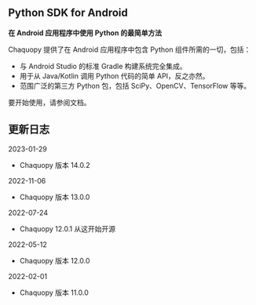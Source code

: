 ## Python SDK for Android
**在 Android 应用程序中使用 Python 的最简单方法**

Chaquopy 提供了在 Android 应用程序中包含 Python 组件所需的一切，包括：

- 与 Android Studio 的标准 Gradle 构建系统完全集成。
- 用于从 Java/Kotlin 调用 Python 代码的简单 API，反之亦然。
- 范围广泛的第三方 Python 包，包括 SciPy、OpenCV、TensorFlow 等等。

要开始使用，请参阅文档。

## 更新日志
2023-01-29
- Chaquopy 版本 14.0.2

2022-11-06

- Chaquopy 版本 13.0.0

2022-07-24
- Chaquopy  12.0.1 从这开始开源

2022-05-12
- Chaquopy 版本 12.0.0

2022-02-01
- Chaquopy 版本 11.0.0